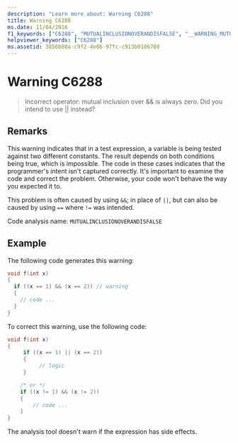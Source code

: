 ```yaml
---
description: "Learn more about: Warning C6288"
title: Warning C6288
ms.date: 11/04/2016
f1_keywords: ["C6288", "MUTUALINCLUSIONOVERANDISFALSE", "__WARNING_MUTUALINCLUSIONOVERANDISFALSE"]
helpviewer_keywords: ["C6288"]
ms.assetid: 3856b80a-c9f2-4e86-97fc-c913b0186788
---
```

# Warning C6288

> Incorrect operator: mutual inclusion over && is always zero. Did you intend to use \|\| instead?

## Remarks

This warning indicates that in a test expression, a variable is being tested against two different constants. The result depends on both conditions being true, which is impossible. The code in these cases indicates that the programmer's intent isn't captured correctly. It's important to examine the code and correct the problem. Otherwise, your code won't behave the way you expected it to.

This problem is often caused by using `&&`; in place of `||`, but can also be caused by using `==` where `!=` was intended.

Code analysis name: `MUTUALINCLUSIONOVERANDISFALSE`

## Example

The following code generates this warning:

```cpp
void f(int x)
{
  if ((x == 1) && (x == 2)) // warning
  {
    // code ...
  }
}
```

To correct this warning, use the following code:

```cpp
void f(int x)
{
     if ((x == 1) || (x == 2))
     {
          // logic
     }

    /* or */
    if ((x != 1) && (x != 2))
    {
        // code ...
    }
}
```

The analysis tool doesn't warn if the expression has side effects.
